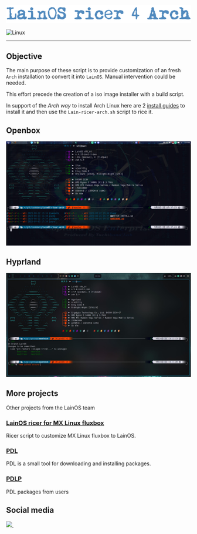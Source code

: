 ![LainOS](images/logo.png)

![Linux](https://img.shields.io/badge/-Linux-grey?logo=linux)

---

## Objective

The main purpose of these script is to provide customization of an fresh `Arch` installation to convert it into `LainOS`. Manual intervention could be needed.

This effort precede the creation of a iso image installer with a build script.

In support of the *Arch way* to install Arch Linux here are 2 [install guides](install_guides) to install it and then use the `Lain-ricer-arch.sh` script to rice it.

## Openbox

![LainOS Opebox](images/term.jpg)

## Hyprland

![LainOS Hyprland](images/Hyprland.jpg)

## More projects

Other projects from the LainOS team

### [LainOS ricer for MX Linux fluxbox](https://codeberg.org/LainOS/LainOS-ricer)

Ricer script to customize MX Linux fluxbox to LainOS.

### [PDL](https://github.com/ashk123/PDL)

PDL is a small tool for downloading and installing packages. 

### [PDLP](https://github.com/ashk123/PDLP)

PDL packages from users 

## Social media

<a href="https://www.reddit.com/r/LainOSdevelopers/">
<img src="https://img.shields.io/badge/Reddit-FF4500?style=for-the-badge&logo=reddit&logoColor=white">
</a>&nbsp;&nbsp;
